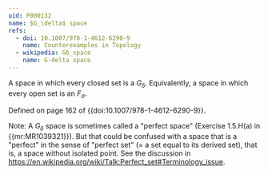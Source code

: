 ```yaml
---
uid: P000132
name: $G_\delta$ space
refs:
  - doi: 10.1007/978-1-4612-6290-9
    name: Counterexamples in Topology
  - wikipedia: Gδ_space
    name: G-delta space
---
```


A space in which every closed set is a $G_\delta$.  Equivalently, a space in which every open set is an $F_\sigma$.

Defined on page 162 of {{doi:10.1007/978-1-4612-6290-9}}.

Note: A $G_\delta$ space is sometimes called a "perfect space" (Exercise 1.5.H(a) in {{mr:MR1039321}}). But that could be confused with a space that is a "perfect" in the sense of "perfect set" (= a set equal to its derived set), that is, a space without isolated point. See the discussion in <https://en.wikipedia.org/wiki/Talk:Perfect_set#Terminology_issue>.
